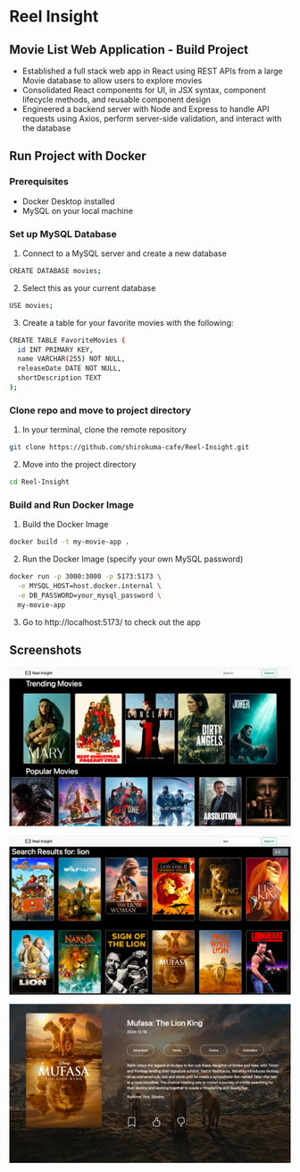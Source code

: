 # Reel Insight

## Movie List Web Application - Build Project
* Established a full stack web app in React using REST APIs from a large Movie database to allow users to explore movies
* Consolidated React components for UI, in JSX syntax, component lifecycle methods, and reusable component design
* Engineered a backend server with Node and Express to handle API requests using Axios, perform server-side validation, and interact with the database

## Run Project with Docker
### Prerequisites
  - Docker Desktop installed
  - MySQL on your local machine

### Set up MySQL Database
1. Connect to a MySQL server and create a new database
```sh
CREATE DATABASE movies;  
```
2. Select this as your current database
```sh
USE movies;
```
3. Create a table for your favorite movies with the following:
```sh
CREATE TABLE FavoriteMovies (
  id INT PRIMARY KEY,
  name VARCHAR(255) NOT NULL,
  releaseDate DATE NOT NULL,
  shortDescription TEXT
);
```

### Clone repo and move to project directory
1. In your terminal, clone the remote repository
```sh
git clone https://github.com/shirokuma-cafe/Reel-Insight.git
```
2. Move into the project directory
```sh
cd Reel-Insight
```

### Build and Run Docker Image
1. Build the Docker Image
```sh
docker build -t my-movie-app .
```
2. Run the Docker Image (specify your own MySQL password)
```sh
docker run -p 3000:3000 -p 5173:5173 \
  -e MYSQL_HOST=host.docker.internal \
  -e DB_PASSWORD=your_mysql_password \
  my-movie-app
```
3. Go to http://localhost:5173/ to check out the app

## Screenshots
![Home Page](/Screenshots/home.png)

![Search Page](/Screenshots/search.png)

![Movie Detail Page](/Screenshots/detail.png)